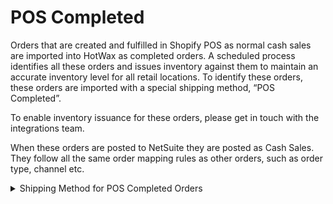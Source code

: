 # POS Completed
Orders that are created and fulfilled in Shopify POS as normal cash sales are imported into HotWax as completed orders. A scheduled process identifies all these orders and issues inventory against them to maintain an accurate inventory level for all retail locations. To identify these orders, these orders are imported with a special shipping method, “POS Completed”.

To enable inventory issuance for these orders, please get in touch with the integrations team.

When these orders are posted to NetSuite they are posted as Cash Sales. They follow all the same order mapping rules as other orders, such as order type, channel etc.

<details>

<summary>Shipping Method for POS Completed Orders</summary>

```xml
<ShipmentMethodType shipmentMethodTypeId="POS_COMPLETED" description="POS Completed"/>
<CarrierShipmentMethod partyId="_NA_" roleTypeId="CARRIER" shipmentMethodTypeId="POS_COMPLETED" sequenceNumber="60" />
```
</details>

<!-- need to add job details -->